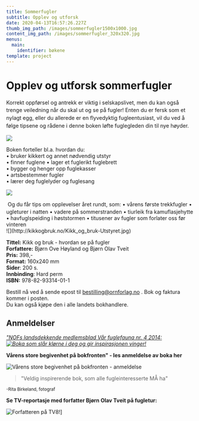 ```yaml
---
title: Sommerfugler
subtitle: Opplev og utforsk
date: 2020-04-13T16:57:26.227Z
thumb_img_path: /images/sommerfugler1500x1000.jpg
content_img_path: /images/sommerfugler_320x320.jpg
menus:
  main:
    identifier: bøkene
template: project
---
```

# Opplev og utforsk sommerfugler


<span style="line-height: 20.79px;">Korrekt oppførsel og antrekk er viktig i selskapslivet, men du kan også trenge veiledning når du skal ut og se på fugler! Enten du er fersk som et nylagt egg, eller du allerede er en flyvedyktig fugleentusiast, vil du ved å følge tipsene og rådene i denne boken løfte fuglegleden din til nye høyder. </span>

![](http://kikkogbruk.no/Kikk_og_bruk-Gleden.jpg)  

Boken forteller bl.a. hvordan du:  
• bruker kikkert og annet nødvendig utstyr  
• finner fuglene • lager et fuglerikt fuglebrett  
• bygger og henger opp fuglekasser  
• artsbestemmer fugler  
• lærer deg fuglelyder og fuglesang  

![](http://kikkogbruk.no/Kikk_og_bruk_Fuglekasser5.jpg)

<div><span style="line-height: 20.79px;"> </span>Og du får tips om opplevelser året rundt, som:  
• vårens første trekkfugler  
• ugleturer i natten  
• vadere på sommerstranden  
• tiurleik fra kamuflasjehytte  
• havfuglspeiding i høststormen  
• titusener av fugler som forlater oss før vinteren</div>

<div>![](http://kikkogbruk.no/Kikk_og_bruk-Utstyret.jpg)</div>

**Tittel:** Kikk og bruk - hvordan se på fugler  
**Forfattere:** Bjørn Ove Høyland og Bjørn Olav Tveit  
**Pris:** 398,-  
**Format:** 160x240 mm  
**Sider**: 200 s.  
**Innbinding**: Hard perm  
**ISBN:** 978-82-93314-01-1

Bestill nå ved å sende epost til bestilling@ornforlag.no . Bok og faktura kommer i posten.  
Du kan også kjøpe den i alle landets bokhandlere.

## Anmeldelser
  
_["NOFs landsdekkende medlemsblad Vår fuglefauna nr. 4 2014:  
![Boka som slår klørne i deg og gir inspirasjonen vinger!](http://kikkogbruk.no/Anmeldelse_Kikk_og_bruk_Vaar_Fuglefauna.jpg)](http://kikkogbruk.no/Anmeldelse_Kikk_og_bruk_Vaar_Fuglefauna.jpg)_

**Vårens store begivenhet på bokfronten" - les anmeldelse av boka her**
  
![Vårens store begivenhet på bokfronten - anmeldelse](http://kikkogbruk.no/Anmeldelse_Kikk_og_bruk.jpg)  


> <div> "Veldig inspirerende bok, som alle fugleinteresserte MÅ ha" <br>    
 <sup>-Rita Birkeland, fotograf</sup></div>

**Se TV-reportasje med forfatter Bjørn Olav Tveit på fugletur:**  

![Forfatteren på TV8!](http://kikkogbruk.no/Kikk_og_bruk_TV8Norge.jpg)]

